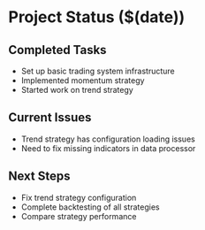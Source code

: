 # Project Status ($(date))

## Completed Tasks
- Set up basic trading system infrastructure
- Implemented momentum strategy
- Started work on trend strategy

## Current Issues
- Trend strategy has configuration loading issues
- Need to fix missing indicators in data processor

## Next Steps
- Fix trend strategy configuration
- Complete backtesting of all strategies
- Compare strategy performance
